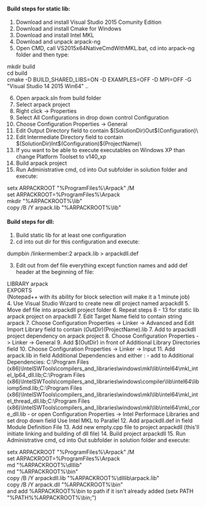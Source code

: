 #### Build steps for static lib:

1. Download and install Visual Studio 2015 Comunity Edition
2. Download and install Cmake for Windows
3. Download and install Intel MKL
4. Download and unpack arpack-ng
5. Open CMD, call VS2015x64NativeCmdWithMKL.bat, cd into arpack-ng folder and then type:

  mkdir build  
  cd build  
  cmake -D BUILD_SHARED_LIBS=ON -D EXAMPLES=OFF -D MPI=OFF -G "Visual Studio 14 2015 Win64" ..  

6. Open arpack.sln from build folder
7. Select arpack project
8. Right click -> Properties
9. Select All Configurations in drop down control Configuration
10. Choose Configuration Properties -> General
11. Edit Output Directory field to contain $(SolutionDir)Out\$(Configuration)\
12. Edit Intermediate Directory field to contain $(SolutionDir)Int\$(Configuration)\$(ProjectName)\
13. If you want to be able to execute executables on Windows XP than change Platform Toolset to v140_xp
14. Build arpack project  
15. Run Administrative cmd, cd into Out subfolder in solution folder and execute:
    
  setx ARPACKROOT "%ProgramFiles%\Arpack" /M  
  set ARPACKROOT=%ProgramFiles%\Arpack  
  mkdir "%ARPACKROOT%\lib"  
  copy /B /Y arpack.lib "%ARPACKROOT%\lib"  


#### Build steps for dll:
1. Build static lib for at least one configuration
2. cd into out dir for this configuration and execute:

  dumpbin /linkermember:2 arpack.lib > arpackdll.def  
  
3. Edit out from def file everything except function names and add def header at the beginning of file:

  LIBRARY arpack  
  EXPORTS      
  (Notepad++ with its ability for block selection will make it a 1 minute job)  
4. Use Visual Studio Wizard to create new dll project named arpackdll
5. Move def file into arpackdll project folder
6. Repeat steps 8 - 13 for static lib arpack project on arpackdll
7. Edit Target Name field to contain string arpack
7. Choose Configuration Properties -> Linker -> Advanced and Edit Import Library field to contain $(OutDir)$(ProjectName).lib
7. Add to arpackdll project dependency on arpack project
8. Choose Configuration Properties -> Linker -> General
9. Add $(OutDir) in front of Additional Library Directories field
10. Choose Configuration Properties -> Linker -> Input
11. Add arpack.lib in field Additional Dependencies and either :
	- add to Additional Dependencies: C:\Program Files (x86)\IntelSWTools\compilers_and_libraries\windows\mkl\lib\intel64\mkl_intel_lp64_dll.lib;C:\Program Files (x86)\IntelSWTools\compilers_and_libraries\windows\compiler\lib\intel64\libiomp5md.lib;C:\Program Files (x86)\IntelSWTools\compilers_and_libraries\windows\mkl\lib\intel64\mkl_intel_thread_dll.lib;C:\Program Files (x86)\IntelSWTools\compilers_and_libraries\windows\mkl\lib\intel64\mkl_core_dll.lib
	- or open Configuration Properties -> Intel Performace Libraries and set drop down field Use Intel MKL to Parallel
12. Add arpackdll.def in field Module Definition File
13. Add new empty.cpp file to project arpackdll (this'll initiate linking and building of dll file)
14. Build project arpackdll
15. Run Administrative cmd, cd into Out subfolder in solution folder and execute:
    
  setx ARPACKROOT "%ProgramFiles%\Arpack" /M  
  set ARPACKROOT=%ProgramFiles%\Arpack  
  md "%ARPACKROOT%\dlllib"  
  md "%ARPACKROOT%\bin"  
  copy /B /Y arpackdll.lib "%ARPACKROOT%\dlllib\arpack.lib"  
  copy /B /Y arpack.dll "%ARPACKROOT%\bin"  
  and add %ARPACKROOT%\bin to path if it isn't already added (setx PATH "%PATH%%ARPACKROOT%\bin;")  
  